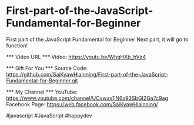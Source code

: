 # First-part-of-the-JavaScript-Fundamental-for-Beginner
First part of the JavaScript Fundamental for Beginner
Next part, it will go to function!

*** Video URL ***
Video: https://youtu.be/WhqHXb_hVz4

*** Gift For You ***
Source Code: https://github.com/SaiKyawHlainning/First-part-of-the-JavaScript-Fundamental-for-Beginner.git

*** My Channel ***
YouTube: https://www.youtube.com/channel/UCvwaxTN6x93SbGI2Ga7c9ag
Facebook Page:  https://web.facebook.com/SaiKyawHlainning/

#javascript
#JavaScript
#happydev
